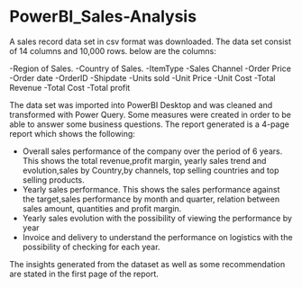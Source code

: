 # PowerBI_Sales-Analysis
A sales record data set in csv format was downloaded. The data set consist of 14 columns and 10,000 rows. below are the columns:

-Region of Sales.
-Country of Sales.
-ItemType
-Sales Channel
-Order  Price
-Order date
-OrderID
-Shipdate
-Units sold
-Unit Price
-Unit Cost
-Total Revenue
-Total Cost
-Total profit

The data set was imported into PowerBI Desktop and was cleaned and transformed with Power Query. Some measures were created in order to be able to answer some business questions.
The report generated is a 4-page report which shows the following:
- Overall sales performance of the company over the period of 6 years. This shows the total revenue,profit margin, yearly sales trend and evolution,sales by Country,by channels, top selling countries and top selling products.
- Yearly sales performance. This shows the sales performance against the target,sales performance by month and quarter, relation between sales amount, quantities and profit margin.
- Yearly sales evolution with the possibility of viewing the performance by year
- Invoice and delivery to understand the performance on logistics with the possibility of checking for each year.


The insights generated from the dataset as well as some recommendation are stated in the first page of the report.

